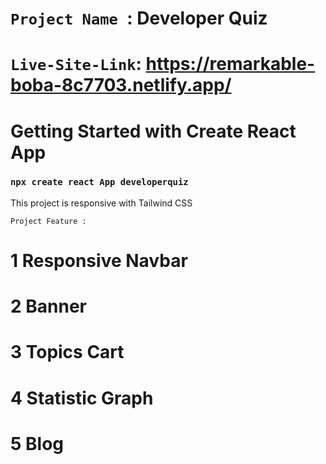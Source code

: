 # `Project Name `: Developer Quiz

# `Live-Site-Link`: https://remarkable-boba-8c7703.netlify.app/

# Getting Started with Create React App

### `npx create react App developerquiz `

This project is responsive with Tailwind CSS

`Project Feature :`

# 1 Responsive Navbar

# 2 Banner

# 3 Topics Cart

# 4 Statistic Graph

# 5 Blog
